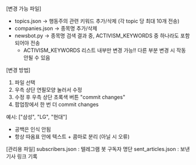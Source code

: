 [변경 가능 파일]
- topics.json -> 행동주의 관련 키워드 추가/삭제 (각 topic 당 최대 10개 전송)
- companies.json -> 종목명 추가/삭제 
- newsbot.py -> 종목명 검색 결과 중, ACTIVISM_KEYWORDS 중 하나라도 포함되어야 전송
    -  ACTIVISM_KEYWORDS 리스트 내부만 변경 가능!! 다른 부분 변경 시 작동 안될 수 있음 

[변경 방법]
  1) 파일 선택
  2) 우측 상단 연필모양 눌러서 수정
  3) 수정 후 우측 상단 초록색 버튼 "commit changes"
  4) 팝업창에서 한 번 더 commit changes

예시: ["삼성", "LG", "현대"]
  - 공백은 인식 안됨
  - 항상 따옴표 안에 텍스트 + 콤마로 분리 (아닐 시 오류)

[관리용 파일]
subscribers.json : 텔레그램 봇 구독자 명단 
sent_articles.json : 보낸 기사 링크 기록 
